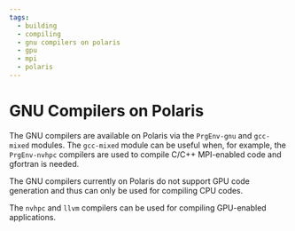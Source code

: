 ```yaml
---
tags:
  - building
  - compiling
  - gnu compilers on polaris
  - gpu
  - mpi
  - polaris
---
```


# GNU Compilers on Polaris

The GNU compilers are available on Polaris via the `PrgEnv-gnu` and `gcc-mixed` modules. The `gcc-mixed` module can be useful when, for example, the `PrgEnv-nvhpc` compilers are used to compile C/C++ MPI-enabled code and gfortran is needed.

The GNU compilers currently on Polaris do not support GPU code generation and thus can only be used for compiling CPU codes.

[//]: # (ToDo: This needs to be confirmed.)

The `nvhpc` and `llvm` compilers can be used for compiling GPU-enabled applications.